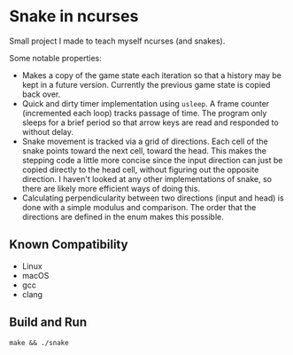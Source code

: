 # Snake in ncurses

Small project I made to teach myself ncurses (and snakes).

Some notable properties:

- Makes a copy of the game state each iteration so that a history may be kept in a future version. Currently the previous game state is copied back over.
- Quick and dirty timer implementation using `usleep`. A frame counter (incremented each loop) tracks passage of time. The program only sleeps for a brief period so that arrow keys are read and responded to without delay.
- Snake movement is tracked via a grid of directions. Each cell of the snake points toward the next cell, toward the head. This makes the stepping code a little more concise since the input direction can just be copied directly to the head cell, without figuring out the opposite direction. I haven't looked at any other implementations of snake, so there are likely more efficient ways of doing this.
- Calculating perpendicularity between two directions (input and head) is done with a simple modulus and comparison. The order that the directions are defined in the enum makes this possible.

## Known Compatibility

- Linux
- macOS
- gcc
- clang

## Build and Run

```
make && ./snake
```

